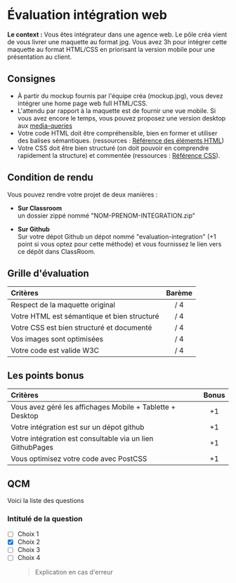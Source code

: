 # Évaluation intégration web

**Le context :** Vous êtes intégrateur dans une agence web. Le pôle créa vient de vous livrer une maquette au format jpg. Vous avez 3h pour intégrer cette maquette au format HTML/CSS en priorisant la version mobile pour une présentation au client.

## Consignes

- À partir du mockup fournis par l'équipe créa (mockup.jpg), vous devez intégrer une home page web full HTML/CSS.
- L'attendu par rapport à la maquette est de fournir une vue mobile. Si vous avez encore le temps, vous pouvez proposez une version desktop aux <a href="https://developer.mozilla.org/fr/docs/Web/CSS/@media">media-queries</a>
- Votre code HTML doit être compréhensible, bien en former et utiliser des balises sémantiques. (ressources : [Référence des éléments HTML](https://developer.mozilla.org/fr/docs/Web/HTML/Element))
- Votre CSS doit être bien structuré (on doit pouvoir en comprendre rapidement la structure) et commentée (ressources : [Référence CSS](https://developer.mozilla.org/fr/docs/Web/CSS/Reference)).

## Condition de rendu

Vous pouvez rendre votre projet de deux manières :

- **Sur Classroom**  
  un dossier zippé nommé "NOM-PRENOM-INTEGRATION.zip"

- **Sur Github**  
  Sur votre dépot Github un dépot nommé "evaluation-integration" (+1 point si vous optez pour cette méthode) et vous fournissez le lien vers ce dépôt dans ClassRoom.

## Grille d'évaluation

| Critères                                    | Barème |
| :------------------------------------------ | :----: |
| Respect de la maquette original             |  / 4   |
| Votre HTML est sémantique et bien structuré |  / 4   |
| Votre CSS est bien structuré et documenté   |  / 4   |
| Vos images sont optimisées                  |  / 4   |
| Votre code est valide W3C                   |  / 4   |

## Les points bonus

| Critères                                                  | Bonus |
| :-------------------------------------------------------- | :---: |
| Vous avez géré les affichages Mobile + Tablette + Desktop |  +1   |
| Votre intégration est sur un dépot github                 |  +1   |
| Votre intégration est consultable via un lien GithubPages |  +1   |
| Vous optimisez votre code avec PostCSS                    |  +1   |

## QCM

Voici la liste des questions

### Intitulé de la question

- [ ] Choix 1
- [x] Choix 2
- [ ] Choix 3
- [ ] Choix 4
  > Explication en cas d'erreur
